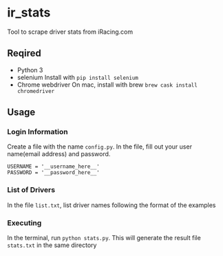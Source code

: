 # ir_stats
Tool to scrape driver stats from iRacing.com

## Reqired 
- Python 3
- selenium
Install with ```pip install selenium```
- Chrome webdriver
On mac, install with brew ```brew cask install chromedriver```

## Usage

### Login Information 
Create a file with the name ```config.py```.
In the file, fill out your user name(email address) and password. 
```
USERNAME = '__username_here__'
PASSWORD = '__password_here__'
```
### List of Drivers
In the file ```list.txt```, list driver names following the format of the examples
### Executing
In the terminal, run ```python stats.py```.
This will generate the result file ```stats.txt``` in the same directory
